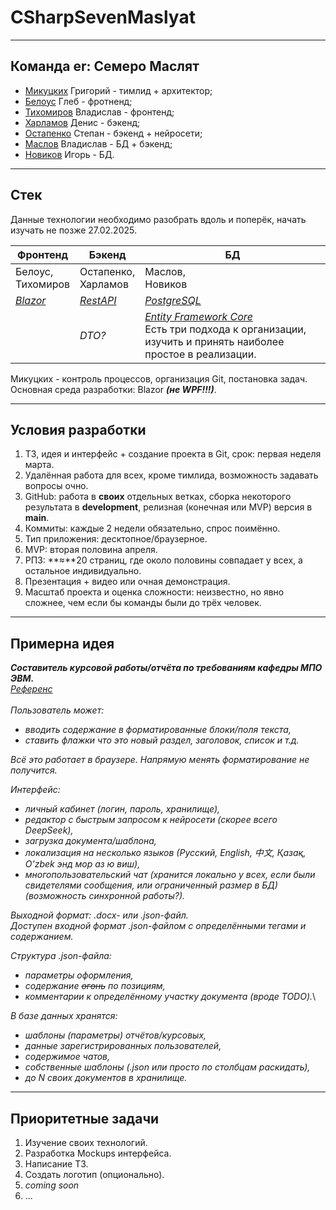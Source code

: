 # CSharpSevenMaslyat
---
## Команда er: Семеро Маслят

- [Микуцких](https://github.com/Dr-Hartmann) Григорий - тимлид + архитектор; 
- [Белоус](404) Глеб - фротненд;
- [Тихомиров](https://github.com/GONEVladd20) Владислав - фронтенд;
- [Харламов](https://github.com/den12325) Денис - бэкенд;
- [Остапенко](https://github.com/Seelane) Степан - бэкенд + нейросети;
- [Маслов](https://github.com/Saifor) Владислав - БД + бэкенд;
- [Новиков](https://github.com/Forguebeelov) Игорь - БД.
---
## Стек
Данные технологии необходимо разобрать вдоль и поперёк, начать изучать не позже 27.02.2025.

| Фронтенд                                             | Бэкенд                                                               | БД                                                                                                                                                      |
| ---------------------------------------------------- | -------------------------------------------------------------------- | ------------------------------------------------------------------------------------------------------------------------------------------------------- |
| Белоус,<br>Тихомиров                                 | Остапенко,<br>Харламов                                               | Маслов,<br>Новиков                                                                                                                                      |
| [_Blazor_](https://metanit.com/sharp/blazor/1.1.php) | [_RestAPI_](https://tproger.ru/translations/restful-service-asp-net) | [_PostgreSQL_](https://metanit.com/sharp/efcore/7.3.php)                                                                                                |
|                                                      | _DTO?_                                                               | [_Entity Framework Core_](https://metanit.com/sharp/efcore/1.1.php)<br>Есть три подхода к организации,<br> изучить и принять наиболее простое в реализации. |

Микуцких - контроль процессов, организация Git, постановка задач.\
Основная среда разработки: Blazor ___(не WPF!!!)___.

---
## Условия разработки
1. ТЗ, идея и интерфейс + создание проекта в Git, срок: первая неделя марта.
2. Удалённая работа для всех, кроме тимлида, возможность задавать вопросы очно.
3. GitHub: работа в **своих** отдельных ветках, сборка некоторого результата в **development**, релизная (конечная или MVP) версия в **main**.
4. Коммиты: каждые 2 недели обязательно, спрос поимённо.
5. Тип приложения: десктопное/браузерное.
6. MVP: вторая половина апреля.
7. РПЗ: **≈**20 страниц, где около половины совпадает у всех, а остальное индивидуально.
8. Презентация + видео или очная демонстрация.
9. Масштаб проекта и оценка сложности: неизвестно, но явно сложнее, чем если бы команды были до трёх человек.
---
## Примерна идея

_**Составитель курсовой работы/отчёта по требованиям кафедры МПО ЭВМ.**_\
[_Референс_](https://abcdoffice.com/ru/create/docx-create.html)\
\
_Пользователь может:_
+ _вводить содержание в форматированные блоки/поля текста,_
+ _ставить флажки что это новый раздел, заголовок, список и т.д._

_Всё это работает в браузере. Напрямую менять форматирование не получится._

_Интерфейс:_
- _личный кабинет (логин, пароль, хранилище),_
- _редактор с быстрым запросом к нейросети (скорее всего DeepSeek),_
- _загрузка документа/шаблона,_
- _локализация на несколько языков (Русский, English, 中文, Қазақ, O'zbek энд мор аз ю виш),_
- _многопользовательский чат (хранится локально у всех, если были свидетелями сообщения, или ограниченный размер в БД) (возможность синхронной работы?)._

_Выходной формат: .docx- или .json-файл._\
_Доступен входной формат .json-файлом с определёнными тегами и содержанием._

_Структура .json-файла:_
- _параметры оформления,_
- _содержание ~~огонь~~ по позициям,_
- _комментарии к определённому участку документа (вроде TODO)._\

_В базе данных хранятся:_
- _шаблоны (параметры) отчётов/курсовых,_
- _данные зарегистрированных пользователей,_
- _содержимое чатов,_
- _собственные шаблоны (.json или просто по столбцам раскидать),_
- _до N своих документов в хранилище._
---
## Приоритетные задачи
1. Изучение своих технологий.
2. Разработка Mockups интерфейса.
3. Написание ТЗ.
4. Создать логотип (опционально).
5. _coming soon_
6. ...
